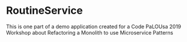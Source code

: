 # RoutineService
This is one part of a demo application created for a Code PaLOUsa 2019 Workshop about Refactoring a Monolith to use Microservice Patterns
